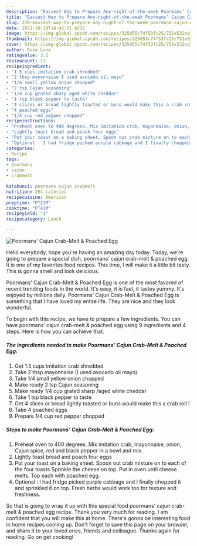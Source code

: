 ```yaml
---
description: "Easiest Way to Prepare Any-night-of-the-week Poormans’ Cajun Crab-Melt & Poached Egg"
title: "Easiest Way to Prepare Any-night-of-the-week Poormans’ Cajun Crab-Melt & Poached Egg"
slug: 278-easiest-way-to-prepare-any-night-of-the-week-poormans-cajun-crab-melt-and-amp-poached-egg
date: 2021-10-19T14:42:31.423Z
image: https://img-global.cpcdn.com/recipes/325d55c74f53fc25/751x532cq70/poormans-cajun-crab-melt-poached-egg-recipe-main-photo.jpg
thumbnail: https://img-global.cpcdn.com/recipes/325d55c74f53fc25/751x532cq70/poormans-cajun-crab-melt-poached-egg-recipe-main-photo.jpg
cover: https://img-global.cpcdn.com/recipes/325d55c74f53fc25/751x532cq70/poormans-cajun-crab-melt-poached-egg-recipe-main-photo.jpg
author: Rose Luna
ratingvalue: 3.1
reviewcount: 11
recipeingredient:
- "1.5 cups imitation crab shredded"
- "2 tbsp mayonnaise I used avocado oil mayo"
- "1/4 small yellow onion chopped"
- "2 tsp Cajun seasoning"
- "1/4 cup grated sharp aged white cheddar"
- "1 tsp black pepper to taste"
- "4 slices or bread lightly toasted or buns would make this a crab roll "
- "4 poached eggs"
- "1/4 cup red pepper chopped"
recipeinstructions:
- "Preheat oven to 400 degrees. Mix imitation crab, mayonnaise, onion, Cajun spice, red and black pepper in a bowl and mix."
- "Lightly toast bread and poach four eggs"
- "Put your toast on a baking sheet. Spoon out crab mixture on to each of the four toasts Sprinkle the cheese on top. Put in oven until cheese melts. Top each with poached egg."
- "Optional : I had fridge picked purple cabbage and I finally chopped it and sprinkled it on top. Fresh herbs would work too for texture and freshness."
categories:
- Recipe
tags:
- poormans
- cajun
- crabmelt

katakunci: poormans cajun crabmelt 
nutrition: 254 calories
recipecuisine: American
preptime: "PT21M"
cooktime: "PT41M"
recipeyield: "1"
recipecategory: Lunch

---
```



![Poormans’ Cajun Crab-Melt & Poached Egg](https://img-global.cpcdn.com/recipes/325d55c74f53fc25/751x532cq70/poormans-cajun-crab-melt-poached-egg-recipe-main-photo.jpg)

Hello everybody, hope you're having an amazing day today. Today, we're going to prepare a special dish, poormans’ cajun crab-melt & poached egg. It is one of my favorites food recipes. This time, I will make it a little bit tasty. This is gonna smell and look delicious.



Poormans’ Cajun Crab-Melt & Poached Egg is one of the most favored of recent trending foods in the world. It's easy, it is fast, it tastes yummy. It's enjoyed by millions daily. Poormans’ Cajun Crab-Melt & Poached Egg is something that I have loved my entire life. They are nice and they look wonderful.


To begin with this recipe, we have to prepare a few ingredients. You can have poormans’ cajun crab-melt & poached egg using 9 ingredients and 4 steps. Here is how you can achieve that.

<!--inarticleads1-->

##### The ingredients needed to make Poormans’ Cajun Crab-Melt & Poached Egg:

1. Get 1.5 cups imitation crab shredded
1. Take 2 tbsp mayonnaise (I used avocado oil mayo)
1. Take 1/4 small yellow onion chopped
1. Make ready 2 tsp Cajun seasoning
1. Make ready 1/4 cup grated sharp /aged white cheddar
1. Take 1 tsp black pepper to taste
1. Get 4 slices or bread lightly toasted or buns would make this a crab roll !
1. Take 4 poached eggs
1. Prepare 1/4 cup red pepper chopped




<!--inarticleads2-->

##### Steps to make Poormans’ Cajun Crab-Melt & Poached Egg:

1. Preheat oven to 400 degrees. Mix imitation crab, mayonnaise, onion, Cajun spice, red and black pepper in a bowl and mix.
1. Lightly toast bread and poach four eggs
1. Put your toast on a baking sheet. Spoon out crab mixture on to each of the four toasts Sprinkle the cheese on top. Put in oven until cheese melts. Top each with poached egg.
1. Optional : I had fridge picked purple cabbage and I finally chopped it and sprinkled it on top. Fresh herbs would work too for texture and freshness.




So that is going to wrap it up with this special food poormans’ cajun crab-melt & poached egg recipe. Thank you very much for reading. I am confident that you will make this at home. There's gonna be interesting food in home recipes coming up. Don't forget to save this page on your browser, and share it to your loved ones, friends and colleague. Thanks again for reading. Go on get cooking!
